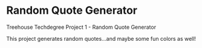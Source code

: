 # Random Quote Generator
 Treehouse Techdegree Project 1 - Random Quote Generator

This project generates random quotes...and maybe some fun colors as well!
